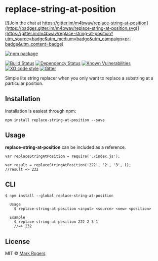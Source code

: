 # replace-string-at-position

[![Join the chat at https://gitter.im/m4bwav/replace-string-at-position](https://badges.gitter.im/m4bwav/replace-string-at-position.svg)](https://gitter.im/m4bwav/replace-string-at-position?utm_source=badge&utm_medium=badge&utm_campaign=pr-badge&utm_content=badge)

[![npm package](https://nodei.co/npm/replace-string-at-position.png?downloads=true&downloadRank=true&stars=true)](https://nodei.co/npm/replace-string-at-position/)

[![Build Status](https://img.shields.io/travis/m4bwav/replace-string-at-position/master.svg)](https://travis-ci.org/m4bwav/replace-string-at-position)
[![Dependency Status](https://img.shields.io/david/m4bwav/replace-string-at-position.svg)](https://david-dm.org/m4bwav/replace-string-at-position)
[![Known Vulnerabilities](https://snyk.io/test/npm/replace-string-at-position/badge.svg?style=flat-square)](https://snyk.io/test/npm/replace-string-at-position)
[![XO code style](https://img.shields.io/badge/code_style-XO-5ed9c7.svg)](https://github.com/sindresorhus/xo)
[![Gitter](https://badges.gitter.im/m4bwav/replace-string-at-position.svg)](https://gitter.im/m4bwav/replace-string-at-position?utm_source=badge&utm_medium=badge&utm_campaign=pr-badge)

Simple lite string replacer when you only want to replace a substring at a particular position.

## Installation

Installation is easiest through npm:

`npm install replace-string-at-position --save`


## Usage

**replace-string-at-position** can be included as a reference.

```
var replaceStringAtPosition = require('./index.js');

var result = replaceStringAtPosition('222', '2', '3', 1);
//result => 232
```

## CLI

```
$ npm install --global replace-string-at-position
```

```
  Usage
    $ replace-string-at-position <input> <source> <new> <position>

  Example
    $ replace-string-at-position 222 2 3 1
    //=> 232
```

## License

MIT © [Mark Rogers](http://www.markdavidrogers.com)
